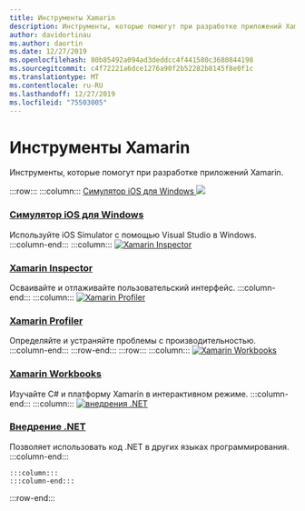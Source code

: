```yaml
---
title: Инструменты Xamarin
description: Инструменты, которые помогут при разработке приложений Xamarin.
author: davidortinau
ms.author: daortin
ms.date: 12/27/2019
ms.openlocfilehash: 80b85492a094ad3deddcc4f441580c3680844198
ms.sourcegitcommit: c4f72221a6dce1276a90f2b52282b8145f8e0f1c
ms.translationtype: MT
ms.contentlocale: ru-RU
ms.lasthandoff: 12/27/2019
ms.locfileid: "75503005"
---
```

# <a name="xamarin-tools"></a>Инструменты Xamarin

Инструменты, которые помогут при разработке приложений Xamarin.

:::row:::
    :::column:::
[Симулятор iOS для Windows ![](~/media/index/xamarin-tools-windows-simulator.svg?branch=master)](~/tools/ios-simulator/index.md)

### <a name="ios-simulator-for-windowstoolsios-simulatorindexmd"></a>[Симулятор iOS для Windows](~/tools/ios-simulator/index.md)

Используйте iOS Simulator с помощью Visual Studio в Windows.
    :::column-end:::
    :::column:::
[![Xamarin Inspector](~/media/index/xamarin-tools-inspector.svg?branch=master)](~/tools/inspector/index.md)

### <a name="xamarin-inspectortoolsinspectorindexmd"></a>[Xamarin Inspector](~/tools/inspector/index.md)

Осваивайте и отлаживайте пользовательский интерфейс.
    :::column-end:::
    :::column:::
[![Xamarin Profiler](~/media/index/xamarin-tools-profiler.svg?branch=master)](~/tools/profiler/index.md)

### <a name="xamarin-profilertoolsprofilerindexmd"></a>[Xamarin Profiler](~/tools/profiler/index.md)

Определяйте и устраняйте проблемы с производительностью.
    :::column-end:::
:::row-end:::
:::row:::
    :::column:::
[![Xamarin Workbooks](https://docs.microsoft.com/media/illustrations/dynamics-resource-library.svg)](~/tools/workbooks/index.md)

### <a name="xamarin-workbookstoolsworkbooksindexmd"></a>[Xamarin Workbooks](~/tools/workbooks/index.md)

Изучайте C# и платформу Xamarin в интерактивном режиме.
    :::column-end:::
    :::column:::
[![внедрения .NET](~/media/index/xamarin-cross-platform-dotnet-embedding.svg)](~/tools/dotnet-embedding/index.md)

### <a name="net-embeddingtoolsdotnet-embeddingindexmd"></a>[Внедрение .NET](~/tools/dotnet-embedding/index.md)

Позволяет использовать код .NET в других языках программирования.
    :::column-end:::

    :::column:::
    :::column-end:::
    
:::row-end:::
